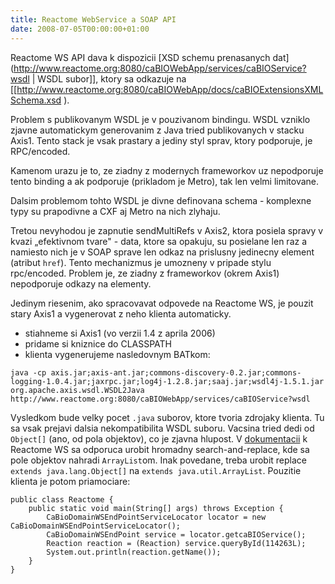 ```yaml
---
title: Reactome WebService a SOAP API
date: 2008-07-05T00:00:00+01:00
---
```


Reactome WS API dava k dispozicii [XSD schemu prenasanych dat](http://www.reactome.org:8080/caBIOWebApp/services/caBIOService?wsdl | WSDL subor]], ktory sa odkazuje na [[http://www.reactome.org:8080/caBIOWebApp/docs/caBIOExtensionsXMLSchema.xsd ).

Problem s publikovanym WSDL je v pouzivanom bindingu. WSDL vzniklo zjavne automatickym generovanim z Java tried publikovanych v stacku Axis1. Tento stack je vsak prastary a jediny styl sprav, ktory podporuje, je RPC/encoded.

Kamenom urazu je to, ze ziadny z modernych frameworkov uz nepodporuje tento binding a ak podporuje (prikladom je Metro), tak len velmi limitovane.

Dalsim problemom tohto WSDL je divne definovana schema - komplexne typy su prapodivne a CXF aj Metro na nich zlyhaju.

Tretou nevyhodou je zapnutie sendMultiRefs v Axis2, ktora posiela spravy v kvazi „efektivnom tvare" - data, ktore sa opakuju, su posielane len raz a namiesto nich je v SOAP sprave len odkaz na prislusny jedinecny element (atribut `href`). Tento mechanizmus je umozneny v pripade stylu rpc/encoded. Problem je, ze ziadny z frameworkov (okrem Axis1) nepodporuje odkazy na elementy. 

Jedinym riesenim, ako spracovavat odpovede na Reactome WS, je pouzit stary Axis1 a vygenerovat z neho klienta automaticky.

* stiahneme si Axis1 (vo verzii 1.4 z aprila 2006)
* pridame si kniznice do CLASSPATH
* klienta vygenerujeme nasledovnym BATkom:
```
java -cp axis.jar;axis-ant.jar;commons-discovery-0.2.jar;commons-logging-1.0.4.jar;jaxrpc.jar;log4j-1.2.8.jar;saaj.jar;wsdl4j-1.5.1.jar org.apache.axis.wsdl.WSDL2Java http://www.reactome.org:8080/caBIOWebApp/services/caBIOService?wsdl
```
Vysledkom bude velky pocet `.java` suborov, ktore tvoria zdrojaky klienta. Tu sa vsak prejavi dalsia nekompatibilita WSDL suboru. Vacsina tried dedi od `Object[]` (ano, od pola objektov), co je zjavna hlupost. V [dokumentacii](http://www.reactome.org:8080/caBIOWebApp/docs/caBIG_Reactome_User_Guide.pdf ) k Reactome WS sa odporuca urobit hromadny search-and-replace, kde sa pole objektov nahradi `ArrayList`om. Inak povedane, treba urobit replace `extends java.lang.Object[]` na `extends java.util.ArrayList`. Pouzitie klienta je potom priamociare:
```
public class Reactome {
	public static void main(String[] args) throws Exception {
		CaBioDomainWSEndPointServiceLocator locator = new CaBioDomainWSEndPointServiceLocator();
		CaBioDomainWSEndPoint service = locator.getcaBIOService();
		Reaction reaction = (Reaction) service.queryById(114263L);
		System.out.println(reaction.getName());
	}
}
```
